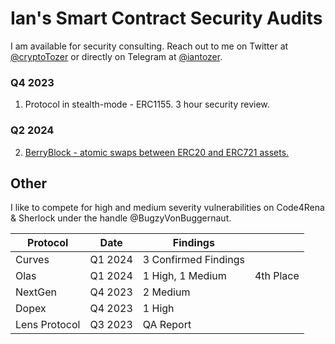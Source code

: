 # Ian's Smart Contract Security Audits

I am available for security consulting. Reach out to me on Twitter at [@cryptoTozer](https://twitter.com/cryptoTozer) or directly on Telegram at [@iantozer](https://t.me/iantozer).

### Q4 2023

1. Protocol in stealth-mode - ERC1155. 3 hour security review.

### Q2 2024

2. [BerryBlock - atomic swaps between ERC20 and ERC721 assets.](https://github.com/cryptoTozer/audits/blob/main/reports/md/BerryBlock-Swaptor-security-review.md)

## Other

I like to compete for high and medium severity vulnerabilities on Code4Rena & Sherlock under the handle @BugzyVonBuggernaut.

| Protocol      | Date    | Findings             |           |
|---------------|---------|----------------------|-----------|
| Curves        | Q1 2024 | 3 Confirmed Findings |           |
| Olas          | Q1 2024 | 1 High, 1 Medium     | 4th Place |
| NextGen       | Q4 2023 | 2 Medium             |           |
| Dopex         | Q4 2023 | 1 High               |           |
| Lens Protocol | Q3 2023 | QA Report            |           |
